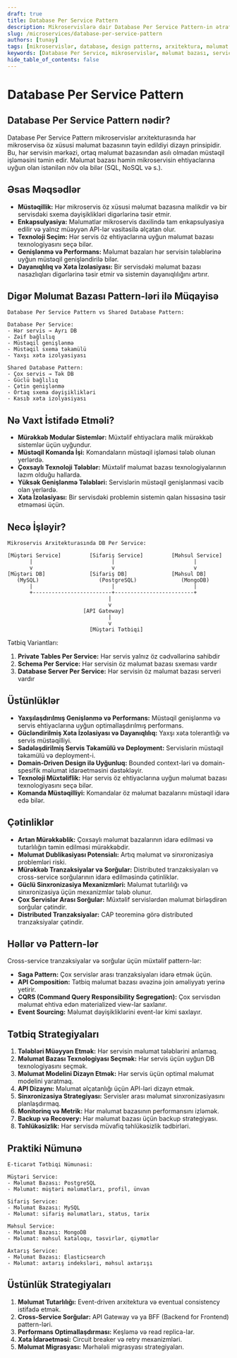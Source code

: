 ```yaml
---
draft: true
title: Database Per Service Pattern
description: Mikroservislərə dair Database Per Service Pattern-in ətraflı izahı və tətbiqi
slug: /microservices/database-per-service-pattern
authors: [tunay]
tags: [mikroservislər, database, design patterns, arxitektura, məlumat idarəetməsi]
keywords: [Database Per Service, mikroservislər, məlumat bazası, service autonomy, data encapsulation]
hide_table_of_contents: false
---
```


# Database Per Service Pattern

## Database Per Service Pattern nədir?

Database Per Service Pattern mikroservislər arxitekturasında hər mikroservisə öz xüsusi məlumat bazasının təyin edildiyi dizayn prinsipidir. Bu, hər servisin mərkəzi, ortaq məlumat bazasından asılı olmadan müstəqil işləməsini təmin edir. Məlumat bazası həmin mikroservisin ehtiyaclarına uyğun olan istənilən növ ola bilər (SQL, NoSQL və s.).

## Əsas Məqsədlər

* **Müstəqillik:** Hər mikroservis öz xüsusi məlumat bazasına malikdir və bir servisdəki sxema dəyişiklikləri digərlərinə təsir etmir.
* **Enkapsulyasiya:** Məlumatlar mikroservis daxilində tam enkapsulyasiya edilir və yalnız müəyyən API-lər vasitəsilə əlçatan olur.
* **Texnoloji Seçim:** Hər servis öz ehtiyaclarına uyğun məlumat bazası texnologiyasını seçə bilər.
* **Genişlənmə və Performans:** Məlumat bazaları hər servisin tələblərinə uyğun müstəqil genişləndirilə bilər.
* **Dayanıqlılıq və Xəta İzolasiyası:** Bir servisdəki məlumat bazası nasazlıqları digərlərinə təsir etmir və sistemin dayanıqlılığını artırır.

## Digər Məlumat Bazası Pattern-ləri ilə Müqayisə

```
Database Per Service Pattern vs Shared Database Pattern:

Database Per Service:
- Hər servis → Ayrı DB
- Zəif bağlılıq
- Müstəqil genişlənmə
- Müstəqil sxema təkamülü
- Yaxşı xəta izolyasiyası

Shared Database Pattern:
- Çox servis → Tək DB
- Güclü bağlılıq
- Çətin genişlənmə
- Ortaq sxema dəyişiklikləri
- Kasıb xəta izolyasiyası
```

## Nə Vaxt İstifadə Etməli?

* **Mürəkkəb Modular Sistemlər:** Müxtəlif ehtiyaclara malik mürəkkəb sistemlər üçün uyğundur.
* **Müstəqil Komanda İşi:** Komandaların müstəqil işləməsi tələb olunan yerlərdə.
* **Çoxsaylı Texnoloji Tələblər:** Müxtəlif məlumat bazası texnologiyalarının lazım olduğu hallarda.
* **Yüksək Genişlənmə Tələbləri:** Servislərin müstəqil genişlənməsi vacib olan yerlərdə.
* **Xəta İzolasiyası:** Bir servisdəki problemin sistemin qalan hissəsinə təsir etməməsi üçün.

## Necə İşləyir?

```
Mikroservis Arxitekturasında DB Per Service:

[Müştəri Service]         [Sifariş Service]         [Məhsul Service]
       |                         |                         |
       v                         v                         v
[Müştəri DB]              [Sifariş DB]              [Məhsul DB]
   (MySQL)                   (PostgreSQL)              (MongoDB)
       |                         |                         |
       +-------------------------+-------------------------+
                                |
                                v
                        [API Gateway]
                                |
                                v
                          [Müştəri Tətbiqi]
```

Tətbiq Variantları:

1. **Private Tables Per Service:** Hər servis yalnız öz cədvəllərinə sahibdir
2. **Schema Per Service:** Hər servisin öz məlumat bazası sxeması vardır
3. **Database Server Per Service:** Hər servisin öz məlumat bazası serveri vardır

## Üstünlüklər

* **Yaxşılaşdırılmış Genişlənmə və Performans:** Müstəqil genişlənmə və servis ehtiyaclarına uyğun optimallaşdırılmış performans.
* **Gücləndirilmiş Xəta İzolasiyası və Dayanıqlılıq:** Yaxşı xəta tolerantlığı və servis müstəqilliyi.
* **Sadələşdirilmiş Servis Təkamülü və Deployment:** Servislərin müstəqil təkamülü və deployment-i.
* **Domain-Driven Design ilə Uyğunluq:** Bounded context-ləri və domain-spesifik məlumat idarəetməsini dəstəkləyir.
* **Texnoloji Müxtəliflik:** Hər servis öz ehtiyaclarına uyğun məlumat bazası texnologiyasını seçə bilər.
* **Komanda Müstəqilliyi:** Komandalar öz məlumat bazalarını müstəqil idarə edə bilər.

## Çətinliklər

* **Artan Mürəkkəblik:** Çoxsaylı məlumat bazalarının idarə edilməsi və tutarlılığın təmin edilməsi mürəkkəbdir.
* **Məlumat Dublikasiyası Potensialı:** Artıq məlumat və sinxronizasiya problemləri riski.
* **Mürəkkəb Tranzaksiyalar və Sorğular:** Distributed tranzaksiyaları və cross-service sorğularının idarə edilməsində çətinliklər.
* **Güclü Sinxronizasiya Mexanizmləri:** Məlumat tutarlılığı və sinxronizasiya üçün mexanizmlər tələb olunur.
* **Çox Servislər Arası Sorğular:** Müxtəlif servislərdən məlumat birləşdirən sorğular çətindir.
* **Distributed Tranzaksiyalar:** CAP teoreminə görə distributed tranzaksiyalar çətindir.

## Həllər və Pattern-lər

Cross-service tranzaksiyalar və sorğular üçün müxtəlif pattern-lər:

* **Saga Pattern:** Çox servislər arası tranzaksiyaları idarə etmək üçün.
* **API Composition:** Tətbiq məlumat bazası əvəzinə join əməliyyatı yerinə yetirir.
* **CQRS (Command Query Responsibility Segregation):** Çox servisdən məlumat ehtiva edən materialized view-lar saxlanır.
* **Event Sourcing:** Məlumat dəyişikliklərini event-lər kimi saxlayır.

## Tətbiq Strategiyaları

1. **Tələbləri Müəyyən Etmək:** Hər servisin məlumat tələblərini anlamaq.
2. **Məlumat Bazası Texnologiyası Seçmək:** Hər servis üçün uyğun DB texnologiyasını seçmək.
3. **Məlumat Modelini Dizayn Etmək:** Hər servis üçün optimal məlumat modelini yaratmaq.
4. **API Dizaynı:** Məlumat əlçatanlığı üçün API-ləri dizayn etmək.
5. **Sinxronizasiya Strategiyası:** Servisler arası məlumat sinxronizasiyasını planlaşdırmaq.
6. **Monitorinq və Metrik:** Hər məlumat bazasının performansını izləmək.
7. **Backup və Recovery:** Hər məlumat bazası üçün backup strategiyası.
8. **Təhlükəsizlik:** Hər servisdə müvafiq təhlükəsizlik tədbirləri.

## Praktiki Nümunə

```
E-ticarət Tətbiqi Nümunəsi:

Müştəri Service:
- Məlumat Bazası: PostgreSQL
- Məlumat: müştəri məlumatları, profil, ünvan

Sifariş Service:
- Məlumat Bazası: MySQL
- Məlumat: sifariş məlumatları, status, tarix

Məhsul Service:
- Məlumat Bazası: MongoDB
- Məlumat: məhsul kataloqu, təsvirlər, qiymətlər

Axtarış Service:
- Məlumat Bazası: Elasticsearch
- Məlumat: axtarış indeksləri, məhsul axtarışı
```

## Üstünlük Strategiyaları

1. **Məlumat Tutarlılığı:** Event-driven arxitektura və eventual consistency istifadə etmək.
2. **Cross-Service Sorğular:** API Gateway və ya BFF (Backend for Frontend) pattern-ləri.
3. **Performans Optimallaşdırması:** Keşləmə və read replica-lar.
4. **Xəta İdarəetməsi:** Circuit breaker və retry mexanizmləri.
5. **Məlumat Migrasyası:** Mərhələli migrasyası strategiyaları.

